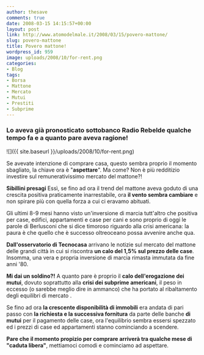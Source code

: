 ```yaml
---
author: thesave
comments: true
date: 2008-03-15 14:15:57+00:00
layout: post
link: http://www.atomodelmale.it/2008/03/15/povero-mattone/
slug: povero-mattone
title: Povero mattone!
wordpress_id: 959
image: uploads/2008/10/for-rent.png
categories:
- Blog
tags:
- Borsa
- Mattone
- Mercato
- Mutui
- Prestiti
- Subprime
---
```


### Lo aveva già pronosticato sottobanco Radio Rebelde qualche tempo fa e a quanto pare aveva ragione!

![]({{ site.baseurl }}/uploads/2008/10/for-rent.png)

Se avevate intenzione di comprare casa, questo sembra proprio il momento sbagliato, la chiave ora è "**aspettare**".
Ma come? Non è più redditizio investire sul remunerativissimo mercato del mattone?!

**Sibillini presagi**
Essì, se fino ad ora il trend del mattone aveva goduto di una crescita positiva praticamente inarrestabile, ora **il vento sembra cambiare** e non spirare più con quella forza a cui ci eravamo abituati.

Gli ultimi 8-9 mesi hanno visto un'inversione di marcia tutt'altro che positiva per case, edifici, appartamenti e case per cani e sono proprio di oggi le parole di Berlusconi che si dice timoroso riguardo alla crisi americana: la paura è che quello che è successo oltreoceano possa avvenire anche qua.

**Dall'osservatorio di Tecnocasa** arrivano le notizie sul mercato del mattone delle grandi città in cui si riscontra **un calo del 1,5% sul prezzo delle case**. Insomma, una vera e propria inversione di marcia rimasta immutata da fine anni '80.

**Mi dai un soldino?!**
A quanto pare è proprio il **calo dell'erogazione dei mutui**, dovuto soprattutto alla **crisi dei subprime americani**, il peso in eccesso (o sarebbe meglio dire in ammanco) che ha portato al ribaltamento degli equilibri di mercato .

Se fino ad ora **la crescente disponibilità di immobili** era andata di pari passo con **la richiesta e la successiva fornitura** da parte delle banche **di mutui** per il pagamento delle case, ora l'equilibrio sembra essersi spezzato ed i prezzi di case ed appartamenti stanno cominciando a scendere.

**Pare che il momento propizio per comprare arriverà tra qualche mese di "caduta libera"**, mettiamoci comodi e cominciamo ad aspettare.
